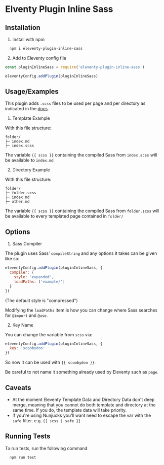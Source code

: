 # Elventy Plugin Inline Sass

## Installation

1. Install with npm

```bash
  npm i eleventy-plugin-inline-sass
```

2. Add to Eleventy config file

```js
const pluginInlineSass = require('eleventy-plugin-inline-sass')

eleventyConfig.addPlugin(pluginInlineSass)
```

## Usage/Examples

This plugin adds `.scss` files to be used per page and per directory as indicated in the [docs](https://www.11ty.dev/docs/data-template-dir/).

1. Template Example

With this file structure:

```
folder/
├─ index.md
├─ index.scss
```

The variable `{{ scss }}` containing the compiled Sass from `index.scss` will be available to `index.md`

2. Directory Example

With this file structure:

```
folder/
├─ folder.scss
├─ index.md
├─ other.md
```

The variable `{{ scss }}` containing the compiled Sass from `folder.scss` will be available to every templated page contained in `folder/`

## Options

1. Sass Compiler

The plugin uses Sass' `compileString` and any options it takes can be given like so:

```js
eleventyConfig.addPlugin(pluginInlineSass, {
  compiler: {
    style: 'expanded',
    loadPaths: ['example/']
  }
})
```

(The default style is "compressed")

Modifying the `loadPaths` item is how you can change where Sass searches for `@import` and `@use`.

2. Key Name

You can change the variable from `scss` via:

```js
eleventyConfig.addPlugin(pluginInlineSass, {
  key: 'scoobydoo'
})
```

So now it can be used with `{{ scoobydoo }}`.

Be careful to not name it something already used by Eleventy such as `page`.

## Caveats

- At the moment Eleventy Template Data and Directory Data don't deep merge, meaning that you cannot do both template and directory at the same time. If you do, the template data will take priority.
- If you're using Nunjucks you'll want need to escape the var with the `safe` filter. e.g. `{{ scss | safe }}`

## Running Tests

To run tests, run the following command

```bash
  npm run test
```

